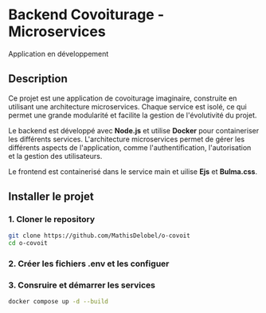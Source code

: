 # Backend Covoiturage - Microservices

Application en développement

## Description

Ce projet est une application de covoiturage imaginaire, construite en utilisant une architecture microservices. Chaque service est isolé, ce qui permet une grande modularité et facilite la gestion de l'évolutivité du projet.

Le backend est développé avec **Node.js** et utilise **Docker** pour containeriser les différents services. L'architecture microservices permet de gérer les différents aspects de l'application, comme l'authentification, l'autorisation et la gestion des utilisateurs.

Le frontend est containerisé dans le service main et uilise **Ejs** et **Bulma.css**.

## Installer le projet

### 1. Cloner le repository
```bash
git clone https://github.com/MathisDelobel/o-covoit
cd o-covoit
```

### 2. Créer les fichiers .env et les configuer

### 3. Consruire et démarrer les services
```bash
docker compose up -d --build
```
